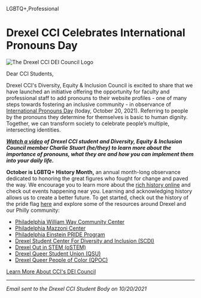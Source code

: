 LGBTQ+,Professional

# Drexel CCI Celebrates International Pronouns Day

<img src="drexelcci.png" alt="The Drexel CCI DEI Council Logo">

Dear CCI Students,

Drexel CCI's Diversity, Equity & Inclusion Council is excited to share that we
have launched an initiative offering the opportunity for faculty and
professional staff to add pronouns to their website profiles - one of many steps
towards fostering an inclusive community - in observance of
[International Pronouns Day](https://pronounsday.org/)
(today, October 20, 2021). Referring to people by the pronouns they determine
for themselves is basic to human dignity. Together, we can transform society to
celebrate people’s multiple, intersecting identities.

**_[Watch a video](https://youtu.be/2Z3lfhOcq_0) of Drexel CCI student and
Diversity, Equity & Inclusion Council member Charlie Stuart (he/they) to learn
more about the importance of pronouns, what they are and how you can implement
them into your daily life._**

**October is LGBTQ+ History Month,** an annual month-long observance dedicated
to honoring the great figures who fought for change and paved the way. We
encourage you to learn more about the
[rich history online](https://lgbthistorymonth.com/)
and check out events happening near you. Learning and acknowledging history
allows us to create a better future. To get started, check out the history of
the pride flag [here](https://www.them.us/story/pride-flags-101) and explore
some of the resources around Drexel and our Philly community:

- [Philadelphia William Way Community Center](https://www.waygay.org/)
- [Philadelphia Mazzoni Center](https://www.mazzonicenter.org/)
- [Philadelphia Einstein PRIDE Program](https://www.einstein.edu/pride-program)
- [Drexel Student Center For Diversity and Inclusion (SCDI)](https://drexel.edu/studentlife/diversity/overview/)
- [Drexel Out in STEM (oSTEM)](https://drexel.campuslabs.com/engage/organization/drexelostem)
- [Drexel Queer Student Union (QSU)](https://drexel.campuslabs.com/engage/organization/queer-student-union)
- [Drexel Queer People of Color (QPOC)](https://drexel.campuslabs.com/engage/organization/qpoc)

[Learn More About CCI's DEI Council](https://drexel.edu/cci/about/diversity-equity-and-inclusion-council/)

---

_Email sent to the Drexel CCI Student Body on 10/20/2021_
